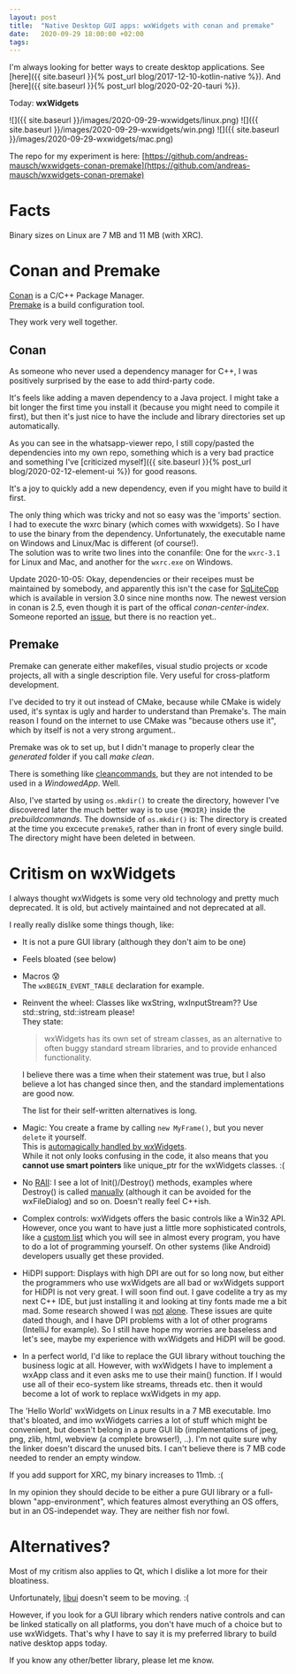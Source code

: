 ```yaml
---
layout: post
title:  "Native Desktop GUI apps: wxWidgets with conan and premake"
date:   2020-09-29 18:00:00 +02:00
tags:
---
```


I'm always looking for better ways to create desktop applications.
See [here]({{ site.baseurl }}{% post_url blog/2017-12-10-kotlin-native %}).
And [here]({{ site.baseurl }}{% post_url blog/2020-02-20-tauri %}).

Today: **wxWidgets**

![]({{ site.baseurl }}/images/2020-09-29-wxwidgets/linux.png)
![]({{ site.baseurl }}/images/2020-09-29-wxwidgets/win.png)
![]({{ site.baseurl }}/images/2020-09-29-wxwidgets/mac.png)

The repo for my experiment is here: [https://github.com/andreas-mausch/wxwidgets-conan-premake](https://github.com/andreas-mausch/wxwidgets-conan-premake)

# Facts

Binary sizes on Linux are 7 MB and 11 MB (with XRC).

# Conan and Premake

[Conan](https://conan.io) is a C/C++ Package Manager.  
[Premake](https://premake.github.io) is a build configuration tool.

They work very well together.

## Conan

As someone who never used a dependency manager for C++, I was positively surprised by the ease to add third-party code.

It's feels like adding a maven dependency to a Java project.
I might take a bit longer the first time you install it (because you might need to compile it first),
but then it's just nice to have the include and library directories set up automatically.

As you can see in the whatsapp-viewer repo, I still copy/pasted the dependencies into my own repo,
something which is a very bad practice and something I've [criticized myself]({{ site.baseurl }}{% post_url blog/2020-02-12-element-ui %}) for good reasons.

It's a joy to quickly add a new dependency, even if you might have to build it first.

The only thing which was tricky and not so easy was the 'imports' section.  
I had to execute the wxrc binary (which comes with wxwidgets). So I have to use the binary from the dependency. Unfortunately, the executable name on Windows and Linux/Mac is different (of course!).  
The solution was to write two lines into the conanfile: One for the `wxrc-3.1` for Linux and Mac, and another for the `wxrc.exe` on Windows.

Update 2020-10-05: Okay, dependencies or their receipes must be maintained by somebody, and apparently this isn't the case for [SqLiteCpp](https://github.com/SRombauts/SQLiteCpp) which is available in version 3.0 since nine months now. The newest version in conan is 2.5, even though it is part of the offical *conan-center-index*. Someone reported an [issue](https://github.com/conan-io/conan-center-index/issues/2217), but there is no reaction yet..

## Premake

Premake can generate either makefiles, visual studio projects or xcode projects, all with a single description file.
Very useful for cross-platform development.

I've decided to try it out instead of CMake, because while CMake is widely used, it's syntax is ugly and harder to understand than Premake's.
The main reason I found on the internet to use CMake was "because others use it", which by itself is not a very strong argument..

Premake was ok to set up, but I didn't manage to properly clear the *generated* folder if you call *make clean*.

There is something like [cleancommands](https://github.com/premake/premake-core/wiki/cleancommands), but they are not intended to be used in a *WindowedApp*. Well.

Also, I've started by using `os.mkdir()` to create the directory, however I've discovered later the much better way is to use `{MKDIR}` inside the *prebuildcommands*.
The downside of `os.mkdir()` is: The directory is created at the time you excecute `premake5`, rather than in front of every single build. The directory might have been deleted in between.

# Critism on wxWidgets

I always thought wxWidgets is some very old technology and pretty much deprecated.
It is old, but actively maintained and not deprecated at all.

I really really dislike some things though, like:

- It is not a pure GUI library (although they don't aim to be one)
- Feels bloated (see below)
- Macros :cold_sweat:  
  The `wxBEGIN_EVENT_TABLE` declaration for example.
- Reinvent the wheel: Classes like wxString, wxInputStream?? Use std::string, std::istream please!  
  They state:
  > wxWidgets has its own set of stream classes, as an alternative to often buggy standard stream libraries, and to provide enhanced functionality.

  I believe there was a time when their statement was true, but I also believe a lot has changed since then, and the standard implementations are good now.
  
  The list for their self-written alternatives is long.
- Magic: You create a frame by calling `new MyFrame()`, but you never `delete` it yourself.  
  This is [automagically handled by wxWidgets](https://docs.wxwidgets.org/3.1/overview_windowdeletion.html).  
  While it not only looks confusing in the code, it also means that you **cannot use smart pointers** like unique_ptr for the wxWidgets classes. :(
- No [RAII](https://en.wikipedia.org/wiki/Resource_acquisition_is_initialization): I see a lot of Init()/Destroy() methods, examples where Destroy() is called [manually](https://wiki.wxwidgets.org/Writing_Your_First_Application-Common_Dialogs) (although it can be avoided for the wxFileDialog) and so on. Doesn't really feel C++ish.
- Complex controls: wxWidgets offers the basic controls like a Win32 API.  
  However, once you want to have just a little more sophisticated controls, like a [custom list](https://forums.wxwidgets.org/viewtopic.php?t=40950)
  which you will see in almost every program, you have to do a lot of programming yourself.
  On other systems (like Android) developers usually get these provided.
- HiDPI support: Displays with high DPI are out for so long now, but either the programmers who use wxWidgets are all bad or wxWidgets support for HiDPI is not very great. I will soon find out.
  I gave codelite a try as my next C++ IDE, but just installing it and looking at tiny fonts made me a bit mad.
  Some research showed I was [not](https://github.com/eranif/codelite/issues/629) [alone](https://github.com/eranif/codelite/issues/1347).
  These issues are quite dated though, and I have DPI problems with a lot of other programs (IntelliJ for example).
  So I still have hope my worries are baseless and let's see, maybe my experience with wxWidgets and HiDPI will be good.
- In a perfect world, I'd like to replace the GUI library without touching the business logic at all.
  However, with wxWidgets I have to implement a wxApp class and it even asks me to use their main() function.
  If I would use all of their eco-system like streams, threads etc. then it would become a lot of work to replace wxWidgets in my app.

The 'Hello World' wxWidgets on Linux results in a 7 MB executable. Imo that's bloated, and imo wxWidgets carries
a lot of stuff which might be convenient, but doesn't belong in a pure GUI lib (implementations of jpeg, png, zlib, html, webview (a complete browser!), ..).
I'm not quite sure why the linker doesn't discard the unused bits. I can't believe there is 7 MB code needed to render an empty window.

If you add support for XRC, my binary increases to 11mb. :(

In my opinion they should decide to be either a pure GUI library or a full-blown "app-environment", which features almost everything an OS offers, but in an OS-independet way. They are neither fish nor fowl.

# Alternatives?

Most of my critism also applies to Qt, which I dislike a lot more for their bloatiness.

Unfortunately, [libui](https://github.com/andlabs/libui) doesn't seem to be moving. :(

However, if you look for a GUI library which renders native controls and can be linked statically on all platforms, you don't have much of a choice but to use wxWidgets.
That's why I have to say it is my preferred library to build native desktop apps today.

If you know any other/better library, please let me know.
